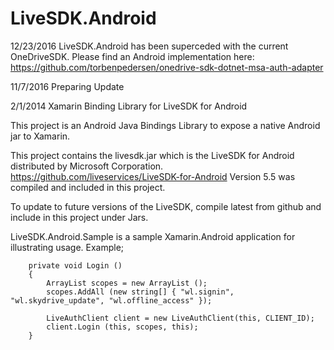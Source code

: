 LiveSDK.Android
===============
12/23/2016
LiveSDK.Android has been superceded with the current OneDriveSDK.  Please find an Android implementation here: https://github.com/torbenpedersen/onedrive-sdk-dotnet-msa-auth-adapter

11/7/2016
Preparing Update

2/1/2014
Xamarin Binding Library for LiveSDK for Android

This project is an Android Java Bindings Library to expose a native Android jar to Xamarin. 

This project contains the livesdk.jar which is the LiveSDK for Android distributed by Microsoft Corporation.
https://github.com/liveservices/LiveSDK-for-Android
Version 5.5 was compiled and included in this project.

To update to future versions of the LiveSDK, compile latest from github and include in this project under Jars.

LiveSDK.Android.Sample is a sample Xamarin.Android application for illustrating usage.  Example;

		private void Login ()
		{
			ArrayList scopes = new ArrayList ();
			scopes.AddAll (new string[] { "wl.signin", "wl.skydrive_update", "wl.offline_access" });

			LiveAuthClient client = new LiveAuthClient(this, CLIENT_ID);
			client.Login (this, scopes, this);
		}
